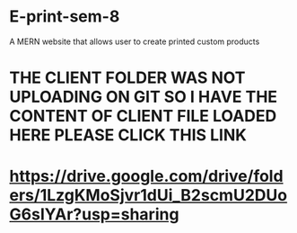 # E-print-sem-8
A MERN website that allows user to create printed custom products
# THE CLIENT FOLDER WAS NOT UPLOADING ON GIT SO I HAVE THE CONTENT OF CLIENT FILE LOADED HERE PLEASE CLICK THIS LINK
# https://drive.google.com/drive/folders/1LzgKMoSjvr1dUi_B2scmU2DUoG6sIYAr?usp=sharing
